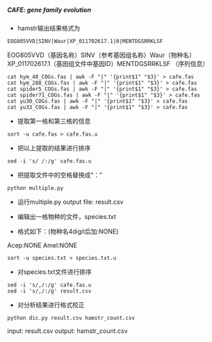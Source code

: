 ##### CAFE: gene family evolution

- hamstr输出结果格式为
```
EOG805VVD|SINV|Waur|XP_011702617.1|0|MENTDGSRRKLSF
```
EOG805VVD（基因名称）SINV（参考基因组名称）Waur（物种名）XP_011702617.1（基因组文件中基因ID）MENTDGSRRKLSF （序列信息）

```
cat hym_48_COGs.fas | awk -F "|" '{print$1" "$3}' > cafe.fas
cat hym_288_COGs.fas | awk -F "|" '{print$1" "$3}' > cafe.fas
cat spider5_COGs.fas | awk -F "|" '{print$1" "$3}' > cafe.fas
cat spider71_COGs.fas | awk -F "|" '{print$1" "$3}' > cafe.fas
cat yu30_COGs.fas | awk -F "|" '{print$1" "$3}' > cafe.fas
cat yu33_COGs.fas | awk -F "|" '{print$1" "$3}' > cafe.fas
```

- 提取第一格和第三格的信息
```
sort -u cafe.fas > cafe.fas.u
```

- 把以上提取的结果进行排序

```
sed -i 's/ /:/g' cafe.fas.u
```

- 把提取文件中的空格替换成“：”
```
python multiple.py
```

- 运行multiple.py
output file: result.csv


- 编辑出一格物种的文件，species.txt
- 格式如下：(物种名4digit后加:NONE)

Acep:NONE
Amel:NONE
```
sort -u species.txt > species.txt.u
```
- 对species.txt文件进行排序
```
sed -i 's/,/:/g' cafe.fas.u
sed -i 's/,/:/g' result.csv
```
- 对分析结果进行格式校正
```
python dic.py result.csv hamstr_count.csv
```
input: result.csv
output: hamstr_count.csv
